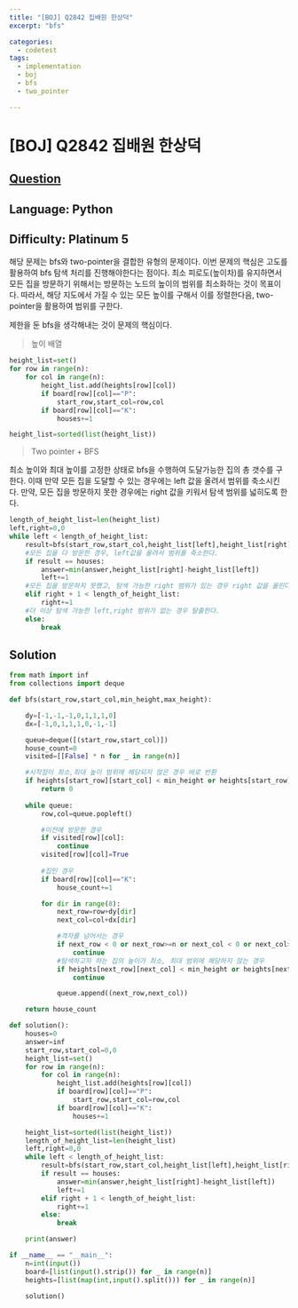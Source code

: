```yaml
---
title: "[BOJ] Q2842 집배원 한상덕"
excerpt: "bfs"

categories:
  - codetest
tags:
  - implementation
  - boj
  - bfs
  - two_pointer

---
```

# [BOJ] Q2842 집배원 한상덕
## [Question](https://www.acmicpc.net/problem/2842)
## Language: Python
## Difficulty: Platinum 5

해당 문제는 bfs와 two-pointer을 결합한 유형의 문제이다. 이번 문제의 핵심은 고도를 활용하여 bfs 탐색 처리를 진행해야한다는 점이다. 최소 피로도(높이차)를 유지하면서 모든 집을 방문하기 위해서는 방문하는 노드의 높이의 범위를 최소화하는 것이 목표이다. 따라서, 해당 지도에서 가질 수 있는 모든 높이를 구해서 이를 정렬한다음, two-pointer을 활용하여 범위를 구한다.

제한을 둔 bfs을 생각해내는 것이 문제의 핵심이다.

> 높이 배열

```python
height_list=set()
for row in range(n):
    for col in range(n):
        height_list.add(heights[row][col])
        if board[row][col]=="P":
            start_row,start_col=row,col
        if board[row][col]=="K":
            houses+=1

height_list=sorted(list(height_list))
```

> Two pointer + BFS

최소 높이와 최대 높이를 고정한 상태로 bfs을 수행하여 도달가능한 집의 총 갯수를 구한다. 이때 만약 모든 집을 도달할 수 있는 경우에는 left 값을 올려서 범위를 축소시킨다. 만약, 모든 집을 방문하지 못한 경우에는 right 값을 키워서 탐색 범위를 넓히도록 한다.

```python
length_of_height_list=len(height_list)
left,right=0,0
while left < length_of_height_list:
    result=bfs(start_row,start_col,height_list[left],height_list[right])
    #모든 집을 다 방문한 경우, left값을 올려서 범위를 축소한다.
    if result == houses:
        answer=min(answer,height_list[right]-height_list[left])
        left+=1
    #모든 집을 방문하지 못했고, 탐색 가능한 right 범위가 있는 경우 right 값을 올린다.
    elif right + 1 < length_of_height_list:
        right+=1
    #더 이상 탐색 가능한 left,right 범위가 없는 경우 탈출한다.
    else:
        break
```



## Solution 

```python
from math import inf
from collections import deque

def bfs(start_row,start_col,min_height,max_height):

    dy=[-1,-1,-1,0,1,1,1,0]
    dx=[-1,0,1,1,1,0,-1,-1]

    queue=deque([(start_row,start_col)])
    house_count=0
    visited=[[False] * n for _ in range(n)]

    #시작점이 최소,최대 높이 범위에 해당되지 않은 경우 바로 반환
    if heights[start_row][start_col] < min_height or heights[start_row][start_col] > max_height:
        return 0
    
    while queue:
        row,col=queue.popleft()

        #이전에 방문한 경우
        if visited[row][col]:
            continue
        visited[row][col]=True
        
        #집인 경우
        if board[row][col]=="K":
            house_count+=1

        for dir in range(8):
            next_row=row+dy[dir]
            next_col=col+dx[dir]

            #격자를 넘어서는 경우
            if next_row < 0 or next_row>=n or next_col < 0 or next_col>=n:
                continue
            #탐색하고자 하는 집의 높이가 최소, 최대 범위에 해당하지 않는 경우
            if heights[next_row][next_col] < min_height or heights[next_row][next_col] > max_height:
                continue

            queue.append((next_row,next_col))

    return house_count

def solution():
    houses=0
    answer=inf
    start_row,start_col=0,0
    height_list=set()
    for row in range(n):
        for col in range(n):
            height_list.add(heights[row][col])
            if board[row][col]=="P":
                start_row,start_col=row,col
            if board[row][col]=="K":
                houses+=1

    height_list=sorted(list(height_list))
    length_of_height_list=len(height_list)
    left,right=0,0
    while left < length_of_height_list:
        result=bfs(start_row,start_col,height_list[left],height_list[right])
        if result == houses:
            answer=min(answer,height_list[right]-height_list[left])
            left+=1
        elif right + 1 < length_of_height_list:
            right+=1
        else:
            break

    print(answer)

if __name__ == "__main__":
    n=int(input())
    board=[list(input().strip()) for _ in range(n)]
    heights=[list(map(int,input().split())) for _ in range(n)]

    solution()
```
